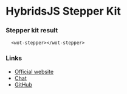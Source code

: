 # HybridsJS Stepper Kit

### Stepper kit result

```showcase
  <wot-stepper></wot-stepper>
```

### Links

- [Official website](https://hybrids.js.org)
- [Chat](https://gitter.im/hybridsjs/hybrids)
- [GitHub](https://github.com/hybridsjs/hybrids)
